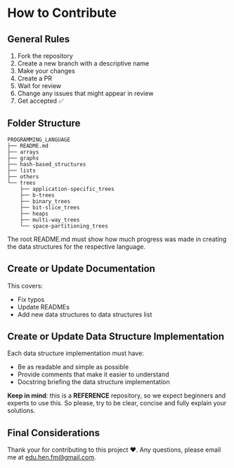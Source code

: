 # How to Contribute

## General Rules

1. Fork the repository
2. Create a new branch with a descriptive name
3. Make your changes
4. Create a PR
5. Wait for review
6. Change any issues that might appear in review
7. Get accepted ✅

## Folder Structure

```text
PROGRAMMING_LANGUAGE
├── README.md
├── arrays
├── graphs
├── hash-based_structures
├── lists
├── others
└── trees
    ├── application-specific_trees
    ├── b-trees
    ├── binary_trees
    ├── bit-slice_trees
    ├── heaps
    ├── multi-way_trees
    └── space-partitioning_trees
```

The root README.md must show how much progress was made in creating the data structures for the respective language.

## Create or Update Documentation

This covers:

- Fix typos
- Update READMEs
- Add new data structures to data structures list

## Create or Update Data Structure Implementation

Each data structure implementation must have:

- Be as readable and simple as possible
- Provide comments that make it easier to understand
- Docstring briefing the data structure implementation

**Keep in mind**: this is a **REFERENCE** repository, so we expect beginners and experts to use this. So please, try to be clear, concise and fully explain your solutions.

## Final Considerations

Thank your for contributing to this project ❤️. Any questions, please email me at edu.hen.fm@gmail.com.
